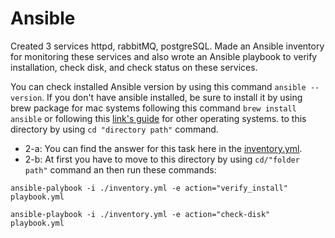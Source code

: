 
# Ansible

Created 3 services httpd, rabbitMQ, postgreSQL. Made an Ansible inventory for monitoring these services and also wrote an Ansible playbook to verify installation, check disk, and check status on these services.

You can check installed Ansible version by using this command `ansible --version`. If you don't have ansible installed, be sure to install it by using brew package for mac systems following this command `brew install ansible` or following this [link's guide](https://docs.ansible.com/ansible/latest/installation_guide/installation_distros.html) for other operating systems. to this directory by using `cd "directory path"` command.
- 2-a: You can find the answer for this task here in the [inventory.yml](./Task2/inventory.yml).
- 2-b: At first you have to move to this directory by using `cd/"folder path"` command an then run these commands:
```shell
ansible-palybook -i ./inventory.yml -e action="verify_install" playbook.yml
```

```shell
ansible-playbook -i ./inventory.yml -e action="check-disk" playbook.yml
```
